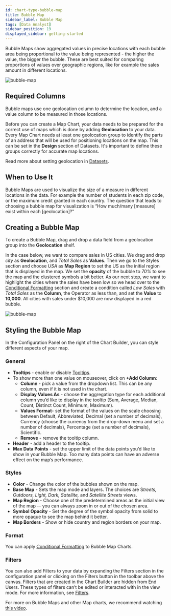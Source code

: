 ```yaml
---
id: chart-type-bubble-map
title: Bubble Map
sidebar_label: Bubble Map
tags: [Data Analyst]
sidebar_position: 19
displayed_sidebar: getting-started
---
```


<div style={{textAlign: "justify"}}>

Bubble Maps show aggregated values in precise locations with each bubble area being proportional to the value being represented - the higher the value, the bigger the bubble. These are best suited for comparing proportions of values over geographic regions, like for example the sales amount in different locations.
 
![bubble-map](https://s3.amazonaws.com/cdn.qrvey.com/documentation_assets/ui-docs/dataviews/chart-types-all/Bubble-Map/bubble.png#thumbnail)
 
 
## Required Columns
Bubble maps use one geolocation column to determine the location, and a value column to be measured in those locations. 

Before you can create a Map Chart, your data needs to be prepared for the correct use of maps which is done by adding **Geolocation** to your data.
Every Map Chart needs at least one geolocation group to identify the parts of an address that will be used for positioning locations on the map. This can be set in the **Design** section of Datasets. It's important to define these groups correctly for accurate map locations.

Read more about setting geolocation in [Datasets](../../05-Working%20with%20Data/Datasets/02-Design/02-Geolocation/overview-of-geolocation.md).

 
## When to Use It
Bubble Maps are used to visualize the size of a measure in different locations in the data. For example the number of students in each zip code, or the maximum credit granted in each country. The question that leads to choosing a bubble map for visualization is “How much/many [measure] exist within each [geolocation]?”
 
## Creating a Bubble Map
 
To create a Bubble Map, drag and drop a data field from a geolocation group into the **Geolocation** shelf.
 
In the case below, we want to compare sales in US cities. We drag and drop *city* as **Geolocation**, and *Total Sales* as **Values**. Then we go to the Styles section and choose *USA* as **Map Region** to set the US as the initial region that is displayed in the map. We set the **opacity** of the bubble to *70%* to see the map and the clustered symbols a bit better. As our next step, we want to highlight the cities where the sales have been low so we head over to the <a href="#format">Conditional Formatting</a> section and create a condition called *Low Sales* with *Total Sales* as the **Column**, the Operator as less than, and set the **Value** to **10,000**. All cities with sales under $10,000 are now displayed in a red bubble. 
 
![bubble-map](https://s3.amazonaws.com/cdn.qrvey.com/documentation_assets/ui-docs/dataviews/chart-types-all/Bubble-Map/create.gif#thumbnail)
 
 
## Styling the Bubble Map
In the Configuration Panel on the right of the Chart Builder, you can style different aspects of your map.
 
### General

* **Tooltips** - enable or disable [Tooltips](../tooltips.md).
 * To show more than one value on mouseover, click on **+Add Column**:
     * **Column** - pick a value from the dropdown list. This can be any column, even if it is not used in the chart.
     * **Display Values As** - choose the aggregation type for each additional column you’d like to display in the tooltip (Sum, Average, Median, Count, Distinct Count, Minimum, Maximum).
     * **Values Format**- set the format of the values on the scale choosing between Default, Abbreviated, Decimal (set a number of decimals), Currency (choose the currency from the drop-down menu and set a number of decimals), Percentage (set a number of decimals), Scientific.
     * **Remove** - remove the tooltip column.
 * **Header** - add a header to the tooltip.
* **Max Data Points** - set the upper limit of the data points you’d like to show in your Bubble Map. Too many data points can have an adverse effect on the map’s performance. 
 
### Styles
* **Color** - Change the color of the bubbles shown on the map.
* **Base Map** - Sets the map mode and layers. The choices are S*treets, Outdoors, Light, Dark, Satellite,* and *Satellite Streets* views.
* **Map Region** - Choose one of the predetermined areas as the initial view of the map -- you can always zoom in or out of the chosen area.
* **Symbol Opacity** - Set the degree of the symbol opacity from solid to more opaque to see the map behind it better.
* **Map Borders** - Show or hide country and region borders on your map. 
 
 
 
### Format
You can apply [Conditional Formatting](../09-Configure%20charts/chart-format.md#small-multiples#conditional-formatting) to Bubble Map Charts.
 
### Filters
You can also add Filters to your data by expanding the Filters section in the configuration panel or clicking on the Filters button in the toolbar above the canvas.
Filters that are created in the Chart Builder are hidden from End Users. These types of filters can’t be edited or interacted with in the view mode. For more information, see [Filters](../09-Configure%20charts/chart-filters.md).
 
 
For more on Bubble Maps and other Map charts, we recommend watching <a href="/docs-v2/video-training/legacy/map-chart.md" target="_blank">this video</a>.
 
 

 
 
 
</div>